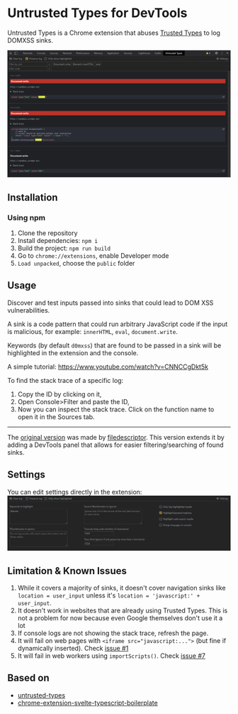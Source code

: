 # Untrusted Types for DevTools
Untrusted Types is a Chrome extension that abuses [Trusted Types](https://w3c.github.io/webappsec-trusted-types/dist/spec/) to log DOMXSS sinks. 

![Untrusted Types for DevTools](docs/ui.png)

## Installation
### Using npm
1. Clone the repository 
2. Install dependencies: `npm i`
3. Build the project: `npm run build`
4. Go to `chrome://extensions`, enable Developer mode
5. `Load unpacked`, choose the `public` folder

## Usage
Discover and test inputs passed into sinks that could lead to DOM XSS vulnerabilities.

A sink is a code pattern that could run arbitrary JavaScript code if the input is malicious, for example: `innerHTML`, `eval`, `document.write`.

Keywords (by default `d0mxss`) that are found to be passed in a sink will be highlighted in the extension and the console.

A simple tutorial: https://www.youtube.com/watch?v=CNNCCgDkt5k


To find the stack trace of a specific log:
1. Copy the ID by clicking on it,
2. Open Console>Filter and paste the ID,
3. Now you can inspect the stack trace. Click on the function name to open it in the Sources tab.

----

The [original version](https://github.com/filedescriptor/untrusted-types/tree/old) was made by [filedescriptor](https://github.com/filedescriptor). This version extends it by adding a DevTools panel that allows for easier filtering/searching of found sinks. 

## Settings
You can edit settings directly in the extension:
![Settings](docs/settings.png)


## Limitation & Known Issues
1. While it covers a majority of sinks, it doesn't cover navigation sinks like `location = user_input` unless it's `location = 'javascript:' + user_input`. 
2. It doesn't work in websites that are already using Trusted Types. This is not a problem for now because even Google themselves don't use it a lot
3. If console logs are not showing the stack trace, refresh the page.
4. It will fail on web pages with `<iframe src="javascript:...">` (but fine if dynamically inserted). Check [issue #1](https://github.com/filedescriptor/untrusted-types/issues/1)
5. It will fail in web workers using `importScripts()`. Check [issue #7](https://github.com/filedescriptor/untrusted-types/issues/7)

## Based on
- [untrusted-types](https://github.com/filedescriptor/untrusted-types/tree/old)
- [chrome-extension-svelte-typescript-boilerplate](https://github.com/NekitCorp/chrome-extension-svelte-typescript-boilerplate)
